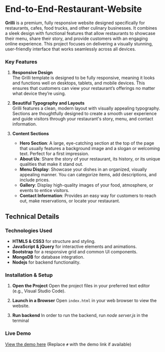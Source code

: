 # End-to-End-Restaurant-Website

**Grilli** is a premium, fully responsive website designed specifically for restaurants, cafes, food trucks, and other culinary businesses. It combines a sleek design with functional features that allow restaurants to showcase their menu, share their story, and provide customers with an engaging online experience. This project focuses on delivering a visually stunning, user-friendly interface that works seamlessly across all devices.
  
### Key Features

1. **Responsive Design**  
   The Grilli template is designed to be fully responsive, meaning it looks and functions well on desktops, tablets, and mobile devices. This ensures that customers can view your restaurant’s offerings no matter what device they’re using.

2. **Beautiful Typography and Layouts**  
   Grilli features a clean, modern layout with visually appealing typography. Sections are thoughtfully designed to create a smooth user experience and guide visitors through your restaurant's story, menu, and contact information.

3. **Content Sections**  
   - **Hero Section**: A large, eye-catching section at the top of the page that usually features a background image and a slogan or welcoming text. Perfect for a first impression.
   - **About Us**: Share the story of your restaurant, its history, or its unique qualities that make it stand out.
   - **Menu Display**: Showcase your dishes in an organized, visually appealing manner. You can categorize items, add descriptions, and include prices.
   - **Gallery**: Display high-quality images of your food, atmosphere, or events to entice visitors.
   - **Contact Information**: Provides an easy way for customers to reach out, make reservations, or locate your restaurant.


## Technical Details

### Technologies Used

- **HTML5 & CSS3** for structure and styling.
- **JavaScript & jQuery** for interactive elements and animations.
- **Bootstrap** for a responsive grid and common UI components.
- **MongoDB** for database integration.
- **Nodejs** for backend functionality.


### Installation & Setup

1. **Open the Project**
   Open the project files in your preferred text editor (e.g., Visual Studio Code).

2. **Launch in a Browser**
   Open `index.html` in your web browser to view the website.

3. **Run backend**
   In order to run the backend, run *node server.js* in the terminal


### Live Demo

[View the demo here](https://github.com/user-attachments/assets/e849389e-e742-44bb-9fee-b132fcff08d5) (Replace `#` with the demo link if available)
